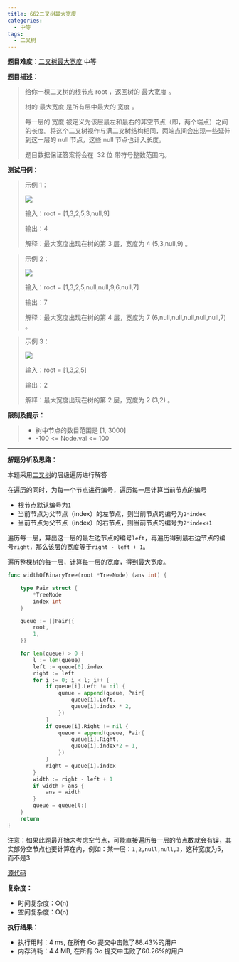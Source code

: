 ```yaml
---
title: 662二叉树最大宽度
categories:
  - 中等
tags:
  - 二叉树
---
```


**题目难度：**[二叉树最大宽度](https://leetcode.cn/problems/maximum-width-of-binary-tree/) 中等

**题目描述：**

> 给你一棵二叉树的根节点 root ，返回树的 最大宽度 。
> 
> 树的 最大宽度 是所有层中最大的 宽度 。
> 
> 每一层的 宽度 被定义为该层最左和最右的非空节点（即，两个端点）之间的长度。将这个二叉树视作与满二叉树结构相同，两端点间会出现一些延伸到这一层的 null 节点，这些 null 节点也计入长度。
> 
> 题目数据保证答案将会在  32 位 带符号整数范围内。


**测试用例：**

> 
> 示例 1：
>
> ![](../img/leetcode/662二叉树最大宽度/width1-tree.jpg)
> 
> 输入：root = [1,3,2,5,3,null,9]
> 
> 输出：4
> 
> 解释：最大宽度出现在树的第 3 层，宽度为 4 (5,3,null,9) 。

 
> 示例 2：
> 
> ![](../img/leetcode/662二叉树最大宽度/maximum-width-of-binary-tree-v3.jpg)
> 
> 输入：root = [1,3,2,5,null,null,9,6,null,7]
> 
> 输出：7
> 
> 解释：最大宽度出现在树的第 4 层，宽度为 7 (6,null,null,null,null,null,7) 。

> 示例 3：
>
> ![](../img/leetcode/662二叉树最大宽度/width3-tree.jpg)
> 
> 输入：root = [1,3,2,5]
> 
> 输出：2
> 
> 解释：最大宽度出现在树的第 2 层，宽度为 2 (3,2) 。

**限制及提示：**
> - 树中节点的数目范围是 [1, 3000]
> - -100 <= Node.val <= 100

---
**解题分析及思路：**

本题采用[二叉树](../pages/bTree.md)的层级遍历进行解答

在遍历的同时，为每一个节点进行编号，遍历每一层计算当前节点的编号

- 根节点默认编号为`1` 
- 当前节点为父节点（index）的左节点，则当前节点的编号为`2*index`
- 当前节点为父节点（index）的右节点，则当前节点的编号为`2*index+1`

遍历每一层，算出这一层的最左边节点的编号`left`，再遍历得到最右边节点的编号`right`，那么该层的宽度等于`right - left + 1`。

遍历整棵树的每一层，计算每一层的宽度，得到最大宽度。

```go
func widthOfBinaryTree(root *TreeNode) (ans int) {

	type Pair struct {
		*TreeNode
		index int
	}

	queue := []Pair{{
		root,
		1,
	}}

	for len(queue) > 0 {
		l := len(queue)
		left := queue[0].index
		right := left
		for i := 0; i < l; i++ {
			if queue[i].Left != nil {
				queue = append(queue, Pair{
					queue[i].Left,
					queue[i].index * 2,
				})
			}
			if queue[i].Right != nil {
				queue = append(queue, Pair{
					queue[i].Right,
					queue[i].index*2 + 1,
				})
			}
			right = queue[i].index
		}
		width := right - left + 1
		if width > ans {
			ans = width
		}
		queue = queue[l:]
	}
	return
}
```

注意：如果此题最开始未考虑空节点，可能直接遍历每一层的节点数就会有误，其实部分空节点也要计算在内，例如：某一层：`1,2,null,null,3`，这种宽度为5，而不是3

[源代码](https://github.com/lomtom/algorithm-go/blob/main/leetcode/662二叉树最大宽度_test.go)

**复杂度：**
- 时间复杂度：O(n)
- 空间复杂度：O(n)

**执行结果：**

- 执行用时：4 ms, 在所有 Go 提交中击败了88.43%的用户
- 内存消耗：4.4 MB, 在所有 Go 提交中击败了60.26%的用户
